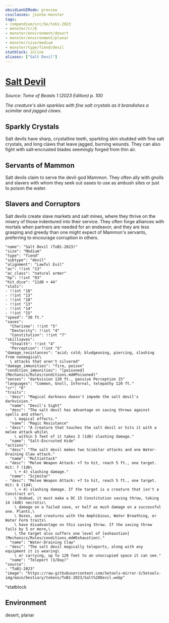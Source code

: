```yaml
---
obsidianUIMode: preview
cssclasses: json5e-monster
tags:
- compendium/src/5e/tob1-2023
- monster/cr/6
- monster/environment/desert
- monster/environment/planar
- monster/size/medium
- monster/type/fiend/devil
statblock: inline
aliases: ["Salt Devil"]
---
```

# [Salt Devil](Mechanics\bestiary\fiend/salt-devil-tob1-2023.md)
*Source: Tome of Beasts 1 (2023 Edition) p. 100*  

*The creature's skin sparkles with fine salt crystals as it brandishes a scimitar and jagged claws.*

## Sparkly Crystals

Salt devils have sharp, crystalline teeth, sparkling skin studded with fine salt crystals, and long claws that leave jagged, burning wounds. They can also fight with salt‑encrusted blades seemingly forged from thin air.

## Servants of Mammon

Salt devils claim to serve the devil-god Mammon. They often ally with gnolls and slavers with whom they seek out oases to use as ambush sites or just to poison the water.

## Slavers and Corruptors

Salt devils create slave markets and salt mines, where they thrive on the misery of those indentured into their service. They often forge alliances with mortals when partners are needed for an endeavor, and they are less grasping and greedy than one might expect of Mammon's servants, preferring to encourage corruption in others.

```statblock
"name": "Salt Devil (ToB1-2023)"
"size": "Medium"
"type": "fiend"
"subtype": "devil"
"alignment": "Lawful Evil"
"ac": !!int "13"
"ac_class": "natural armor"
"hp": !!int "93"
"hit_dice": "11d8 + 44"
"stats":
- !!int "18"
- !!int "13"
- !!int "18"
- !!int "13"
- !!int "14"
- !!int "15"
"speed": "30 ft."
"saves":
  "Charisma": !!int "5"
  "Dexterity": !!int "4"
  "Constitution": !!int "7"
"skillsaves":
  "Stealth": !!int "4"
  "Perception": !!int "5"
"damage_resistances": "acid; cold; bludgeoning, piercing, slashing from nonmagical\
  \ attacks that aren't silvered"
"damage_immunities": "fire, poison"
"condition_immunities": "[poisoned](Mechanics/Rules/conditions.md#Poisoned)"
"senses": "darkvision 120 ft., passive Perception 15"
"languages": "Common, Gnoll, Infernal, telepathy 120 ft."
"cr": "6"
"traits":
- "desc": "Magical darkness doesn't impede the salt devil's darkvision."
  "name": "Devil's Sight"
- "desc": "The salt devil has advantage on saving throws against spells and other\
    \ magical effects."
  "name": "Magic Resistance"
- "desc": "A creature that touches the salt devil or hits it with a melee attack while\
    \ within 5 feet of it takes 3 (1d6) slashing damage."
  "name": "Salt-Encrusted Hide"
"actions":
- "desc": "The salt devil makes two Scimitar attacks and one Water-Draining Claw attack."
  "name": "Multiattack"
- "desc": "Melee Weapon Attack: +7 to hit, reach 5 ft., one target. Hit: 7 (1d6\
    \ + 4) slashing damage."
  "name": "Scimitar"
- "desc": "Melee Weapon Attack: +7 to hit, reach 5 ft., one target. Hit: 6 (1d4\
    \ + 4) slashing damage. If the target is a creature that isn't a Construct or\
    \ Undead, it must make a DC 15 Constitution saving throw, taking 14 (4d6) necrotic\
    \ damage on a failed save, or half as much damage on a successful one. Plants,\
    \ Oozes, and creatures with the Amphibious, Water Breathing, or Water Form traits\
    \ have disadvantage on this saving throw. If the saving throw fails by 5 or more,\
    \ the target also suffers one level of [exhaustion](Mechanics/Rules/conditions.md#Exhaustion)."
  "name": "Water-Draining Claw"
- "desc": "The salt devil magically teleports, along with any equipment it is wearing\
    \ or carrying, up to 120 feet to an unoccupied space it can see."
  "name": "Teleport (3/Day)"
"source":
- "ToB1-2023"
"image": "https://raw.githubusercontent.com/5etools-mirror-3/5etools-img/main/bestiary/tokens/ToB1-2023/Salt%20Devil.webp"
```
^statblock

## Environment

desert, planar